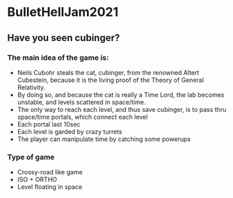 # BulletHellJam2021
## Have you seen cubinger?

### The main idea of the game is:
* Neils Cubohr steals the cat, cubinger, from the renowned Altert Cubestein, because it is the living proof of the Theory of General Relativity.
* By doing so, and because the cat is really a Time Lord, the lab becomes unstable, and levels scattered in space/time.
* The only way to reach each level, and thus save cubinger, is to pass thru space/time portals, which connect each level
* Each portal last 10sec
* Each level is garded by crazy turrets
* The player can manipulate time by catching some powerups

### Type of game
* Crossy-road like game
* ISO + ORTHO
* Level floating in space
